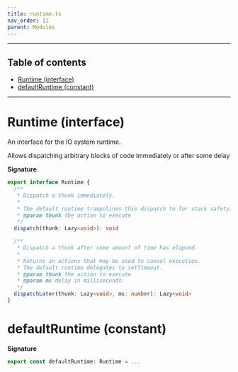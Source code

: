 ```yaml
---
title: runtime.ts
nav_order: 11
parent: Modules
---
```


---

<h2 class="text-delta">Table of contents</h2>

- [Runtime (interface)](#runtime-interface)
- [defaultRuntime (constant)](#defaultruntime-constant)

---

# Runtime (interface)

An interface for the IO system runtime.

Allows dispatching arbitrary blocks of code immediately or after some delay

**Signature**

```ts
export interface Runtime {
  /**
   * Dispatch a thunk immediately.
   *
   * The default runtime trampolines this dispatch to for stack safety.
   * @param thunk the action to execute
   */
  dispatch(thunk: Lazy<void>): void

  /**
   * Dispatch a thunk after some amount of time has elapsed.
   *
   * Returns an actions that may be used to cancel execution.
   * The default runtime delegates to setTimeout.
   * @param thunk the action to execute
   * @param ms delay in milliseconds
   */
  dispatchLater(thunk: Lazy<void>, ms: number): Lazy<void>
}
```

# defaultRuntime (constant)

**Signature**

```ts
export const defaultRuntime: Runtime = ...
```
